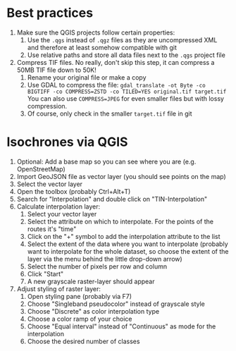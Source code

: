 # Best practices

1. Make sure the QGIS projects follow certain properties:
	1. Use the `.qgs` instead of `.qgz` files as they are uncompressed XML and therefore at least somehow compatible with git
	2. Use relative paths and store all data files next to the `.qgs` project file
2. Compress TIF files. No really, don't skip this step, it can compress a 50MB TIF file down to 50K!
	1. Rename your original file or make a copy
	2. Use GDAL to compress the file: `gdal_translate -ot Byte -co BIGTIFF -co COMPRESS=ZSTD -co TILED=YES original.tif target.tif` You can also use `COMPRESS=JPEG` for even smaller files but with lossy compression.
	3. Of course, only check in the smaller `target.tif` file in git

# Isochrones via QGIS

1. Optional: Add a base map so you can see where you are (e.g. OpenStreetMap)
2. Import GeoJSON file as vector layer (you should see points on the map)
3. Select the vector layer
4. Open the toolbox (probably Ctrl+Alt+T)
5. Search for "Interpolation" and double click on "TIN-Interpolation"
6. Calculate interpolation layer:
	1. Select your vector layer
	2. Select the attribute on which to interpolate. For the points of the routes it's "time"
	3. Click on the "+" symbol to add the interpolation attribute to the list
	4. Select the extent of the data where you want to interpolate (probably want to interpolate for the whole dataset, so choose the extent of the layer via the menu behind the little drop-down arrow)
	5. Select the number of pixels per row and column
	6. Click "Start"
	7. A new grayscale raster-layer should appear
7. Adjust styling of raster layer:
	1. Open styling pane (probably via F7)
	2. Choose "Singleband pseudocolor" instead of grayscale style
	3. Choose "Discrete" as color interpolation type
	4. Choose a color ramp of your choice
	5. Choose "Equal interval" instead of "Continuous" as mode for the interpolation
	6. Choose the desired number of classes


